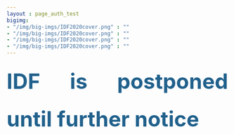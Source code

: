 ```yaml
---
layout : page_auth_test
bigimg:
- "/img/big-imgs/IDF2020cover.png" : ""
- "/img/big-imgs/IDF2020cover.png" : ""
- "/img/big-imgs/IDF2020cover.png" : ""
- "/img/big-imgs/IDF2020cover.png" : ""
---
```

<body style="font-serif;line-height:1.8">
   <div align="center">
   </div>
   <div style="text-align: justify;"><b><font color="#21618C" size="40px">IDF is postponed until further notice</font></b><br/></div>
</body>
